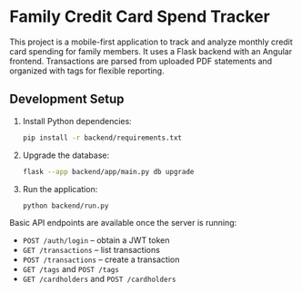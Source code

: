 # Family Credit Card Spend Tracker

This project is a mobile-first application to track and analyze monthly credit card spending for family members. It uses a Flask backend with an Angular frontend. Transactions are parsed from uploaded PDF statements and organized with tags for flexible reporting.

## Development Setup

1. Install Python dependencies:
   ```bash
   pip install -r backend/requirements.txt
   ```
2. Upgrade the database:
   ```bash
   flask --app backend/app/main.py db upgrade
   ```
3. Run the application:

   ```bash
   python backend/run.py
   ```


Basic API endpoints are available once the server is running:

- `POST /auth/login` – obtain a JWT token
- `GET /transactions` – list transactions
- `POST /transactions` – create a transaction
- `GET /tags` and `POST /tags`
- `GET /cardholders` and `POST /cardholders`

